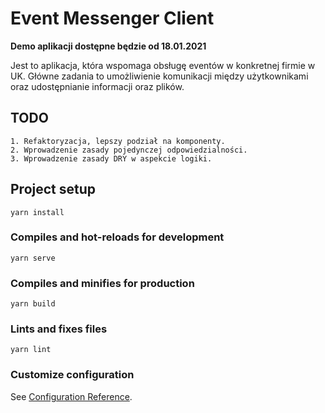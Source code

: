 # Event Messenger Client

**Demo aplikacji dostępne będzie od 18.01.2021**

Jest to aplikacja, która wspomaga obsługę eventów w konkretnej firmie w UK.
Główne zadania to umożliwienie komunikacji między użytkownikami oraz udostępnianie informacji oraz plików.

[comment]: <> (Demo aplikacji jest dostępne pod adresem [messenger.patryk.in]&#40;https://messenger.patryk.in&#41;.)

[comment]: <> (Dane dostępowe do aplikacji:)

[comment]: <> (1. Admin: `admin@samplemail.com` | `password`)

[comment]: <> (2. Uzytkownik 1: `user1@samplemail.com` | `password`)

[comment]: <> (3. Użytkownik 2: `user2@samplemail.com` | `password`)

[comment]: <> (Baza danych jest resetowana co godzinę poprzez wgranie domyślnych danych.)

## TODO
```
1. Refaktoryzacja, lepszy podział na komponenty.
2. Wprowadzenie zasady pojedynczej odpowiedzialności.
3. Wprowadzenie zasady DRY w aspekcie logiki.
```

## Project setup
```
yarn install
```

### Compiles and hot-reloads for development
```
yarn serve
```

### Compiles and minifies for production
```
yarn build
```

### Lints and fixes files
```
yarn lint
```

### Customize configuration
See [Configuration Reference](https://cli.vuejs.org/config/).
